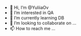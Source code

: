 - 👋 Hi, I’m @YuliiaOv
- 👀 I’m interested in QA
- 🌱 I’m currently learning DB
- 💞️ I’m looking to collaborate on ...
- 📫 How to reach me ...

<!---
YuliiaOv/YuliiaOv is a ✨ special ✨ repository because its `README.md` (this file) appears on your GitHub profile.
You can click the Preview link to take a look at your changes.
--->
